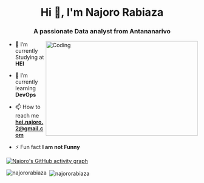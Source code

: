 <h1 align="center">Hi 👋, I'm Najoro Rabiaza</h1>
<h3 align="center">A passionate Data analyst from Antananarivo</h3>
<img align="right" alt="Coding" height=250 width=400 src="https://thumbs.gfycat.com/EvilNextDevilfish-small.gif" />

- 🔭 I’m currently Studying at **HEI**

- 🌱 I’m currently learning **DevOps**

- 📫 How to reach me **hei.najoro.2@gmail.com**

- ⚡ Fun fact **I am not Funny**



[![Najoro's GitHub activity graph](https://activity-graph.herokuapp.com/graph?username=najororabiaza&&theme=xcode)](https://github.com/najororabiaza)

<p><img align="left" src="https://github-readme-stats.vercel.app/api/top-langs?username=najororabiaza&show_icons=true&locale=en&layout=compact&theme=tokyonight" alt="najororabiaza" /></p>

<p>&nbsp;<img align="center" src="https://github-readme-stats.vercel.app/api?username=najororabiaza&show_icons=true&locale=en&theme=tokyonight" alt="najororabiaza" /></p>

